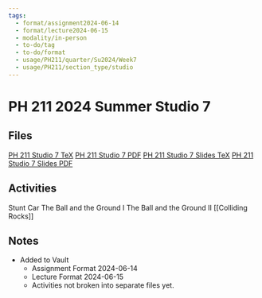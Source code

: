 ```yaml
---
tags:
  - format/assignment2024-06-14
  - format/lecture2024-06-15
  - modality/in-person
  - to-do/tag
  - to-do/format
  - usage/PH211/quarter/Su2024/Week7
  - usage/PH211/section_type/studio
---
```

# PH 211 2024 Summer Studio 7
## Files
[PH 211 Studio 7 TeX](PH_211_Studio_7.tex)
[PH 211 Studio 7 PDF](PH_211_Studio_7.pdf)
[PH 211 Studio 7 Slides TeX](PH_211_Studio_7_Slides.tex)
[PH 211 Studio 7 Slides PDF](PH_211_Studio_7_Slides.pdf)
## Activities
Stunt Car
The Ball and the Ground I
The Ball and the Ground II
[[Colliding Rocks]]
## Notes
* Added to Vault
	* Assignment Format 2024-06-14
	* Lecture Format 2024-06-15
	* Activities not broken into separate files yet.